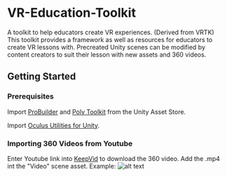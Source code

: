 # VR-Education-Toolkit

A toolkit to help educators create VR experiences. (Derived from VRTK)
This toolkit provides a framework as well as resources for educators to create VR lessons with. Precreated Unity scenes can be modified by content creators to suit their lesson with new assets and 360 videos.

## Getting Started

### Prerequisites

Import [ProBuilder](https://assetstore.unity.com/packages/tools/modeling/probuilder-111418 "probuilder") and [Poly Toolkit](https://assetstore.unity.com/packages/templates/systems/poly-toolkit-104464 "poly-toolkit") from the Unity Asset Store.

Import [Oculus Utilities for Unity](https://developer.oculus.com/downloads/package/oculus-utilities-for-unity-5/ "oculus-utilities-for-unity-5").

### Importing 360 Videos from Youtube

Enter Youtube link into [KeepVid](https://keepvid.com/ "keepvid") to download the 360 video. Add the .mp4 int the "Video" scene asset.
Example:
![alt text](/Images/360cap "360 Video")